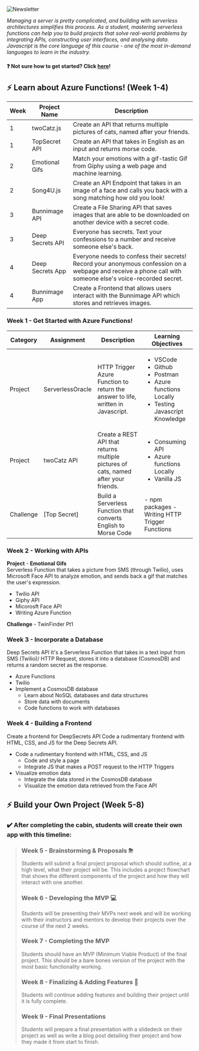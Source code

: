 ![Newsletter](https://user-images.githubusercontent.com/69332964/114803220-14269100-9d6d-11eb-9a3a-e92a637e5d79.png)

*Managing a server is pretty complicated, and building with serverless architectures simplifies this process. As a student, mastering serverless functions can help you to build projects that solve real-world problems by integrating APIs, constructing user interfaces, and analysing data. Javascript is the core language of this course - one of the most in-demand languages to learn in the industry.*

#### :question: Not sure how to get started? Click [here](/GETTING_STARTED.md)! 



## :zap: Learn about Azure Functions! (Week 1-4)
| Week   | Project Name      | Description                                                                     |
|--------|-------------------|---------------------------------------------------------------------------------|
| 1      | twoCatz.js        | Create an API that returns multiple pictures of cats, named after your friends. |
| 1      | TopSecret API     | Create an API that takes in English as an input and returns morse code.         |
| 2      | Emotional Gifs    | Match your emotions with a gif-tastic Gif from Giphy using a web page and machine learning.|
| 2      | Song4U.js  |   Create an API Endpoint that takes in an image of a face and calls you back with a song matching how old you look!                                                                              |
| 3      | Bunnimage API | Create a File Sharing API that saves images that are able to be downloaded on another device with a secret code.                                                                                |
| 3      | Deep Secrets API  | Everyone has secrets. Text your confessions to a number and receive someone else's back.|
| 4      | Deep Secrets App  | Everyone needs to confess their secrets! Record your anonymous confession on a webpage and receive a phone call with someone else's voice-recorded secret.                                                                                |
| 4      | Bunnimage App |   Create a Frontend that allows users interact with the Bunnimage API which stores and retrieves images.                                                                             |

### **Week 1** - Get Started with Azure Functions!
| Category  | Assignment       | Description                                                                         | Learning Objectives                                                                  |
|-----------|------------------|-------------------------------------------------------------------------------------|--------------------------------------------------------------------------------------|
| Project   | ServerlessOracle | HTTP Trigger Azure Function to return the answer to life, written in Javascript.    |  <ul><li>VSCode</li><li>Github</li><li>Postman</li><li>Azure functions Locally</li><li>Testing Javascript Knowledge</li></ul> |
| Project   | twoCatz API      | Create a REST API that returns multiple pictures of cats, named after your friends. | <ul><li>Consuming API</li><li>Azure functions Locally</li><li>Vanilla JS</li></ul>|
| Challenge | [Top Secret]     | Build a Serverless Function that converts English to Morse Code                     | - npm packages - Writing HTTP Trigger Functions                                      |

### **Week 2** - Working with APIs

**Project** - **Emotional Gifs** <br>
Serverless Function that takes a picture from SMS (through Twilio), uses Microsoft Face API to analyze emotion, and sends back a gif that matches the user's expression. 
- Twilio API
- Giphy API 
- Micorosft Face API
- Writing Azure Function

**Challenge** - TwinFinder Pt1 <br>


### **Week 3** - Incorporate a Database
Deep Secrets API
It's a Serverless Function that takes in a text input from SMS (Twilio)/ HTTP Request, stores it into a database (CosmosDB) and returns a random secret as the response.

* Azure Functions
* Twilio
* Implement a CosmosDB database
    * Learn about NoSQL databases and data structures
    * Store data with documents
    * Code functions to work with databases

### **Week 4** - Building a Frontend

Create a frontend for DeepSecrets API
Code a rudimentary frontend with HTML, CSS, and JS for the Deep Secrets API. 

* Code a rudimentary frontend with HTML, CSS, and JS
    * Code and style a page
    * Integrate JS that makes a POST request to the HTTP Triggers
* Visualize emotion data
    * Integrate the data stored in the CosmosDB database
    * Visualize the emotion data retrieved from the Face API

## :zap: Build your Own Project (Week 5-8)

### ✔️ After completing the cabin, students will create their own app with this timeline:
> ### **Week 5** - Brainstorming & Proposals ⛈
> Students will submit a final project proposal which should outline, at a high level, what their project will be. This includes a project flowchart that shows the different components of the project and how they will interact with one another.
> 
> ### **Week 6** - Developing the MVP 💻
> Students will be presenting their MVPs next week and will be working with their instructors and mentors to develop their projects over the course of the next 2 weeks.
> 
> ### **Week 7** - Completing the MVP
> Students should have an MVP (Minimum Viable Product) of the final project. This should be a bare bones version of the project with the most basic functionality working.
> 
> ### **Week 8** - Finalizing & Adding Features 🎀
> Students will continue adding features and building their project until it is fully complete.
> 
> ### **Week 9** - Final Presentations 
> Students will prepare a final presentation with a slidedeck on their project as well as write a blog post detailing their project and how they made it from start to finish.
